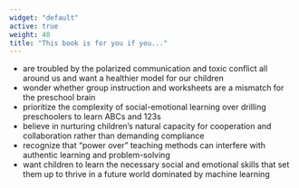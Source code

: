 ```yaml
---
widget: "default"
active: true
weight: 40
title: "This book is for you if you..."
---
```


<div class="book-for-you-widget">
<ul class="book-for-you-list">
<li>are troubled by the polarized communication and toxic conflict all around us and want a healthier model for our children</li>
<li>wonder whether group instruction and worksheets are a mismatch for the preschool brain</li>
<li>prioritize the complexity of social-emotional learning over drilling preschoolers to learn ABCs and 123s</li>
<li>believe in nurturing children’s natural capacity for cooperation and collaboration rather than demanding compliance</li>
<li>recognize that “power over” teaching methods can interfere with authentic learning and problem-solving</li>
<li>want children to learn the necessary social and emotional skills that set them up to thrive in a future world dominated by machine learning</li>
</ul>
</div>